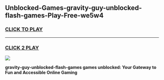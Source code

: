 
## Unblocked-Games-gravity-guy-unblocked-flash-games-Play-Free-we5w4
<h3>
<a href="https://premium76.site?title=gravity-guy-unblocked-flash-games&ref=19M">CLICK TO PLAY</a></h3>
<hr>

<h3>
<a href="https://premium76.site?title=gravity-guy-unblocked-flash-games&ref=19M">CLICK 2 PLAY</a>
  
</h3>

<a href="https://premium76.site?title=gravity-guy-unblocked-flash-games&ref=19M"><img src="https://clearcache.store/games.png"></a>


**gravity-guy-unblocked-flash-games games unblocked: Your Gateway to Fun and Accessible Online Gaming**
